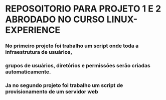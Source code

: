 # REPOSOITORIO PARA PROJETO 1 E 2 ABRODADO NO CURSO LINUX-EXPERIENCE 

### No primeiro projeto foi trabalho um script onde toda a infraestrutura de usuários,
### grupos de usuários, diretórios e permissões serão criadas automaticamente.

### Ja no segundo projeto foi trabalho um script de provisionamento de um servidor web
